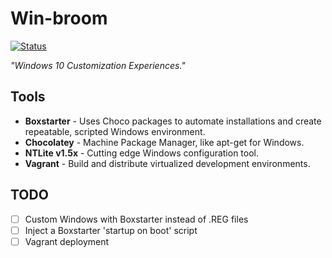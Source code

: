 Win-broom
===================

[![Status](https://img.shields.io/badge/status-experimental-red.svg?style=flat)](https://github.com/Ventto/winbroom)

*"Windows 10 Customization Experiences."*

## Tools

* **Boxstarter** -  Uses Choco packages to automate installations
                    and create repeatable, scripted Windows environment.
* **Chocolatey** -  Machine Package Manager, like apt-get for Windows.
* **NTLite v1.5x** - Cutting edge Windows configuration tool.
* **Vagrant** - Build and distribute virtualized development environments.
## TODO

- [ ] Custom Windows with Boxstarter instead of .REG files
- [ ] Inject a Boxstarter 'startup on boot' script
- [ ] Vagrant deployment
